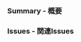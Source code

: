 <!--
＿人人＿
＞ ち ＜
＞ ゃ ＜
＞ ん ＜
＞ と ＜
＞ 書 ＜
＞ け ＜
￣Y^Y^￣
-->
### Summary - 概要
<!-- タイトルとともに書くこと
コードの変更内容が追えない -->
### Issues - 関連Issues
<!-- なしでも構わない -->
